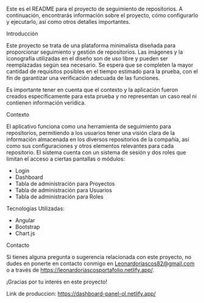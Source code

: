 Este es el README para el proyecto de seguimiento de repositorios. A continuación, encontrarás información sobre el proyecto, cómo configurarlo y ejecutarlo, así como otros detalles importantes.

Introducción

Este proyecto se trata de una plataforma minimalista diseñada para proporcionar seguimiento y gestión de repositorios. Las imágenes y la iconografía utilizadas en el diseño son de uso libre y pueden ser reemplazadas según sea necesario. Se espera que se completen la mayor cantidad de requisitos posibles en el tiempo estimado para la prueba, con el fin de garantizar una verificación adecuada de las funciones.

Es importante tener en cuenta que el contexto y la aplicación fueron creados específicamente para esta prueba y no representan un caso real ni contienen información verídica.

Contexto

El aplicativo funciona como una herramienta de seguimiento para repositorios, permitiendo a los usuarios tener una visión clara de la información almacenada en los diversos repositorios de la compañía, así como sus configuraciones y otros elementos relevantes para cada repositorio. El sistema cuenta con un sistema de sesión y dos roles que limitan el acceso a ciertas pantallas o módulos:

- Login
- Dashboard
- Tabla de administración para Proyectos
- Tabla de administración para Usuarios
- Tabla de administración para Roles

Tecnologías Utilizadas:

- Angular
- Bootstrap
- Chart.js

Contacto

Si tienes alguna pregunta o sugerencia relacionada con este proyecto, no dudes en ponerte en contacto conmigo en Leonardoriascos82@gmail.com o a través de https://leonardoriascosportafolio.netlify.app/.

¡Gracias por tu interés en este proyecto!

Link de produccion: https://dashboard-panel-ol.netlify.app/
